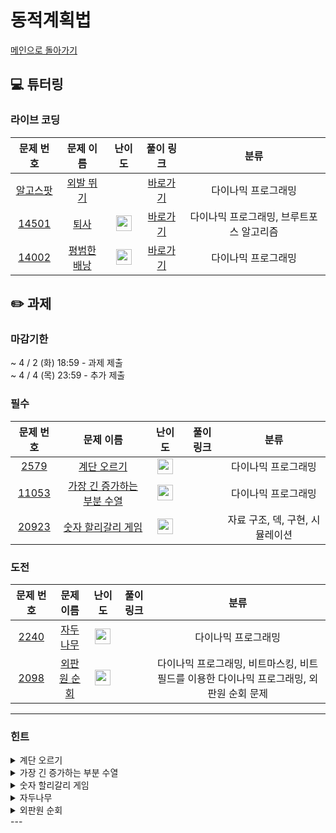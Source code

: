 # 동적계획법
[메인으로 돌아가기](https://github.com/Altu-Bitu-6/Notice) 
## 💻 튜터링 
### 라이브 코딩
| 문제 번호 | 문제 이름 | 난이도 | 풀이 링크 | 분류 |
| :-: | :-: | :-: | :-: | :-: |
| [알고스팟](https://algospot.com/judge/problem/read/JUMPGAME) | [외발 뛰기](https://algospot.com/judge/problem/read/JUMPGAME) |  | [바로가기](https://github.com/Altu-Bitu-6/Notice/blob/main/07_동적계획법/라이브코딩/외발뛰기.cpp) | 다이나믹 프로그래밍 |
| [14501](https://www.acmicpc.net/problem/14501) | [퇴사](https://www.acmicpc.net/problem/14501) | <img height="25px" width="25px" src="https://static.solved.ac/tier_small/8.svg"/> | [바로가기](https://github.com/Altu-Bitu-6/Notice/blob/main/07_동적계획법/라이브코딩/14501.cpp) | 다이나믹 프로그래밍, 브루트포스 알고리즘 |
| [14002](https://www.acmicpc.net/problem/14002) | [평범한 배낭](https://www.acmicpc.net/problem/14002) | <img height="25px" width="25px" src="https://static.solved.ac/tier_small/12.svg"/> | [바로가기](https://github.com/Altu-Bitu-6/Notice/blob/main/07_동적계획법/라이브코딩/14002.cpp) | 다이나믹 프로그래밍 |
## ✏️ 과제 
### 마감기한
~ 4 / 2 (화) 18:59 - 과제 제출 </br>
~ 4 / 4 (목) 23:59 - 추가 제출 </br>
### 필수
| 문제 번호 | 문제 이름 | 난이도 | 풀이 링크 | 분류 |
| :-: | :-: | :-: | :-: | :-: |
| [2579](https://www.acmicpc.net/problem/2579) | [계단 오르기](https://www.acmicpc.net/problem/2579) | <img height="25px" width="25px" src="https://static.solved.ac/tier_small/8.svg"/> |  | 다이나믹 프로그래밍 |
| [11053](https://www.acmicpc.net/problem/11053) | [가장 긴 증가하는 부분 수열](https://www.acmicpc.net/problem/11053) | <img height="25px" width="25px" src="https://static.solved.ac/tier_small/9.svg"/> |  | 다이나믹 프로그래밍 |
| [20923](https://www.acmicpc.net/problem/20923) | [숫자 할리갈리 게임](https://www.acmicpc.net/problem/20923) | <img height="25px" width="25px" src="https://static.solved.ac/tier_small/10.svg"/> |  | 자료 구조, 덱, 구현, 시뮬레이션 |
### 도전
| 문제 번호 | 문제 이름 | 난이도 | 풀이 링크 | 분류 |
| :-: | :-: | :-: | :-: | :-: |
| [2240](https://www.acmicpc.net/problem/2240) | [자두나무](https://www.acmicpc.net/problem/2240) | <img height="25px" width="25px" src="https://static.solved.ac/tier_small/11.svg"/> |  | 다이나믹 프로그래밍 |
| [2098](https://www.acmicpc.net/problem/2098) | [외판원 순회](https://www.acmicpc.net/problem/2098) | <img height="25px" width="25px" src="https://static.solved.ac/tier_small/15.svg"/> |  | 다이나믹 프로그래밍, 비트마스킹, 비트필드를 이용한 다이나믹 프로그래밍, 외판원 순회 문제 |
---
 ### 힌트
<details><summary>계단 오르기</summary><div markdown="1">&nbsp;&nbsp;&nbsp;&nbsp;마지막 계단을 밟는 경우는 2가지가 있습니다. 2가지 경우를 잘 고려해보세요.</div></details>
<details><summary>가장 긴 증가하는 부분 수열</summary><div markdown="1">&nbsp;&nbsp;&nbsp;&nbsp;(dp[i] = 리스트의 i번째)를 마지막 값으로 가지는 가장 긴 부분 수열의 길이</div></details>
<details><summary>숫자 할리갈리 게임</summary><div markdown="1">&nbsp;&nbsp;&nbsp;&nbsp;카드를 어떤 자료구조로 관리하면 좋을까요? 게임을 반복해서 진행하네요. 함수화를 통해 효율적으로 코드를 작성할 수 있을 것 같아요! 덱이 비어있는 경우에 주의하세요!</div></details>
<details><summary>자두나무</summary><div markdown="1">&nbsp;&nbsp;&nbsp;&nbsp;초마다 자두를 먹을 수 있는 조건과 먹을 수 없는 조건을 생각해보면 좋을 것 같습니다!</div></details>
<details><summary>외판원 순회</summary><div markdown="1">&nbsp;&nbsp;&nbsp;&nbsp;방문한 도시를 배열로 저장하게 되면 메모리초과가 나게 됩니다. 방문한 도시를 어떻게 저장하면 좋을까요?</div></details>
---
